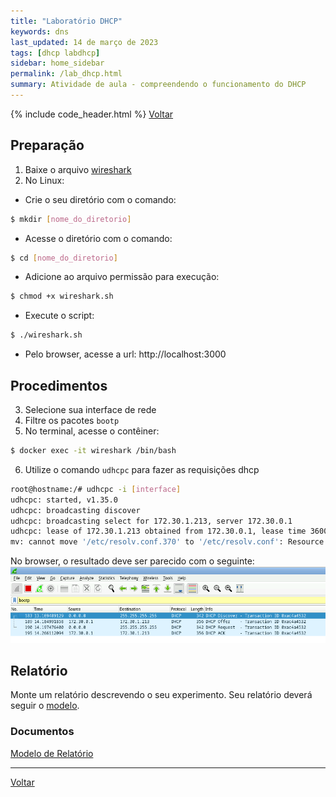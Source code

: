 ```yaml
---
title: "Laboratório DHCP"
keywords: dns
last_updated: 14 de março de 2023 
tags: [dhcp labdhcp]
sidebar: home_sidebar
permalink: /lab_dhcp.html
summary: Atividade de aula - compreendendo o funcionamento do DHCP
---
```

{% include code_header.html %}
[Voltar](/redes2.html)


## Preparação
1. Baixe o arquivo [wireshark](download/wireshark.sh)
2. No Linux:
- Crie o seu diretório com o comando:
```bash
$ mkdir [nome_do_diretorio]
```
- Acesse o diretório com o comando:
```bash
$ cd [nome_do_diretorio]
```
- Adicione ao arquivo permissão para execução:
```bash
$ chmod +x wireshark.sh
```
- Execute o script:
```bash
$ ./wireshark.sh
```
- Pelo browser, acesse a url: http://localhost:3000

## Procedimentos
3. Selecione sua interface de rede 
4. Filtre os pacotes `bootp`
5. No terminal, acesse o contêiner:
```bash
$ docker exec -it wireshark /bin/bash
```
6. Utilize o comando `udhcpc` para fazer as requisições dhcp
```bash
root@hostname:/# udhcpc -i [interface]
udhcpc: started, v1.35.0
udhcpc: broadcasting discover
udhcpc: broadcasting select for 172.30.1.213, server 172.30.0.1
udhcpc: lease of 172.30.1.213 obtained from 172.30.0.1, lease time 3600
mv: cannot move '/etc/resolv.conf.370' to '/etc/resolv.conf': Resource busy
```

No browser, o resultado deve ser parecido com o seguinte:
![DHCP](/images/wireshark1.png)

## Relatório
Monte um relatório descrevendo o seu experimento. Seu relatório deverá seguir o [modelo](download/ModeloRelatorio.zip).

### Documentos
[Modelo de Relatório](download/ModeloRelatorio.zip)

---

[Voltar](/redes2.html)